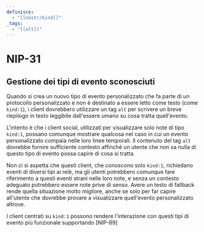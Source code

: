 ```yaml
---
definisce:
  - "[[nostr/kind]]"
_tags:
  - "[[alt]]"
---
```


# NIP-31

## Gestione dei tipi di evento sconosciuti

Quando si crea un nuovo tipo di evento personalizzato che fa parte di un protocollo personalizzato e non è destinato a essere letto come testo (come `kind:1`), i client dovrebbero utilizzare un tag `alt` per scrivere un breve riepilogo in testo leggibile dall'essere umano su cosa tratta quell'evento.

L'intento è che i client social, utilizzati per visualizzare solo note di tipo `kind:1`, possano comunque mostrare qualcosa nel caso in cui un evento personalizzato compaia nelle loro linee temporali. Il contenuto del tag `alt` dovrebbe fornire sufficiente contesto affinché un utente che non sa nulla di questo tipo di evento possa capire di cosa si tratta.

Non ci si aspetta che questi client, che conoscono solo `kind:1`, richiedano eventi di diversi tipi ai relè, ma gli utenti potrebbero comunque fare riferimento a questi eventi strani nelle loro note, e senza un contesto adeguato potrebbero essere note prive di senso. Avere un testo di fallback rende quella situazione molto migliore, anche se solo per far capire all'utente che dovrebbe provare a visualizzare quell'evento personalizzato altrove.

I client centrati su `kind:1` possono rendere l'interazione con questi tipi di evento più funzionale supportando [NIP-89]